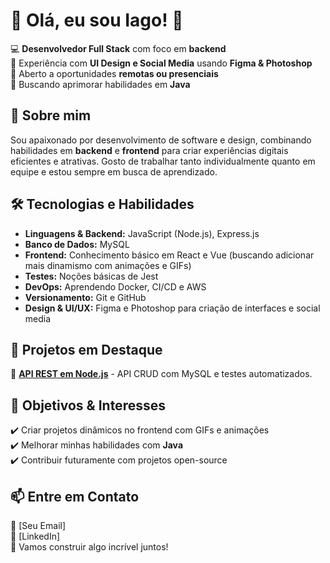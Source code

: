 # 👋 Olá, eu sou Iago! 🚀  

💻 **Desenvolvedor Full Stack** com foco em **backend**  
🎨 Experiência com **UI Design e Social Media** usando **Figma & Photoshop**  
📍 Aberto a oportunidades **remotas ou presenciais**  
📌 Buscando aprimorar habilidades em **Java**  

## 🚀 Sobre mim  
Sou apaixonado por desenvolvimento de software e design, combinando habilidades em **backend** e **frontend** para criar experiências digitais eficientes e atrativas. Gosto de trabalhar tanto individualmente quanto em equipe e estou sempre em busca de aprendizado.  

## 🛠️ Tecnologias e Habilidades  
- **Linguagens & Backend:** JavaScript (Node.js), Express.js  
- **Banco de Dados:** MySQL  
- **Frontend:** Conhecimento básico em React e Vue (buscando adicionar mais dinamismo com animações e GIFs)  
- **Testes:** Noções básicas de Jest  
- **DevOps:** Aprendendo Docker, CI/CD e AWS  
- **Versionamento:** Git e GitHub  
- **Design & UI/UX:** Figma e Photoshop para criação de interfaces e social media  

## 📌 Projetos em Destaque  
🔹 **[API REST em Node.js](https://github.com/zShizuki/Api-Rest-CRUD-com-JavaScript)** - API CRUD com MySQL e testes automatizados.  

## 🎯 Objetivos & Interesses  
✔️ Criar projetos dinâmicos no frontend com GIFs e animações  
✔️ Melhorar minhas habilidades com **Java**  
✔️ Contribuir futuramente com projetos open-source  

## 📫 Entre em Contato  
📧 [Seu Email]  
📌 [LinkedIn]  
🚀 Vamos construir algo incrível juntos!  
